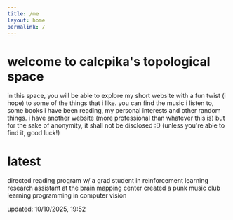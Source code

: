```yaml
---
title: /me
layout: home
permalink: /
---
```


# welcome to calcpika's topological space

in this space, you will be able to explore my short website with a fun twist (i hope) to some of the things that i like. you can find the music i listen to, some books i have been reading, my personal interests and other random things. i have another website (more professional than whatever this is) but for the sake of anonymity, it shall not be disclosed :D (unless you're able to find it, good luck!)

# latest

directed reading program w/ a grad student in reinforcement learning
research assistant at the brain mapping center
created a punk music club
learning programming in computer vision

updated: 10/10/2025, 19:52
